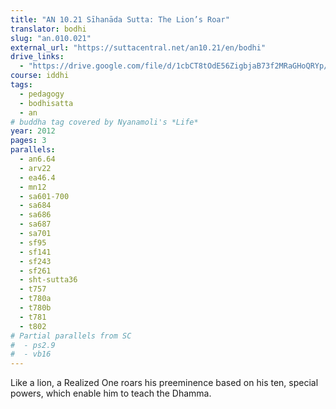 ```yaml
---
title: "AN 10.21 Sīhanāda Sutta: The Lion’s Roar"
translator: bodhi
slug: "an.010.021"
external_url: "https://suttacentral.net/an10.21/en/bodhi"
drive_links:
  - "https://drive.google.com/file/d/1cbCT8tOdE56ZigbjaB73f2MRaGHoQRYp/view?usp=drivesdk"
course: iddhi
tags:
  - pedagogy
  - bodhisatta
  - an
# buddha tag covered by Nyanamoli's *Life*
year: 2012
pages: 3
parallels:
  - an6.64
  - arv22
  - ea46.4
  - mn12
  - sa601-700
  - sa684
  - sa686
  - sa687
  - sa701
  - sf95
  - sf141
  - sf243
  - sf261
  - sht-sutta36
  - t757
  - t780a
  - t780b
  - t781
  - t802
# Partial parallels from SC
#  - ps2.9
#  - vb16
---
```


Like a lion, a Realized One roars his preeminence based on his ten, special powers, which enable him to teach the Dhamma.
